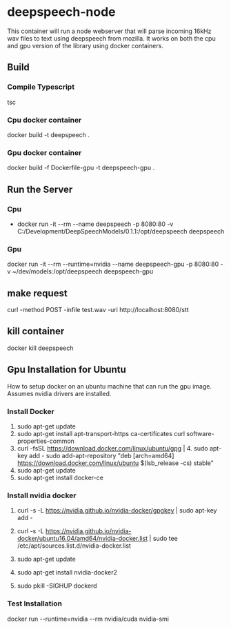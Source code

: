 # deepspeech-node
This container will run a node webserver that will parse incoming 16kHz wav files to text using deepspeech from mozilla. It works on both the cpu and gpu version of the library using docker containers.

## Build
### Compile Typescript
tsc
### Cpu docker container
docker build -t deepspeech .

### Gpu docker container
docker build -f Dockerfile-gpu -t deepspeech-gpu .

## Run the Server

### Cpu
* docker run -it --rm --name deepspeech -p 8080:80 -v C:/Development/DeepSpeechModels/0.1.1:/opt/deepspeech deepspeech

### Gpu
docker run -it --rm --runtime=nvidia --name deepspeech-gpu -p 8080:80 -v ~/dev/models:/opt/deepspeech deepspeech-gpu

## make request
curl -method POST -infile test.wav -uri http://localhost:8080/stt

## kill container
docker kill deepspeech

## Gpu Installation for Ubuntu
How to setup docker on an ubuntu machine that can run the gpu image. Assumes nvidia drivers are installed.

### Install Docker
1. sudo apt-get update
1. sudo apt-get install apt-transport-https ca-certificates curl software-properties-common
1. curl -fsSL https://download.docker.com/linux/ubuntu/gpg | 4. sudo apt-key add -
sudo add-apt-repository "deb [arch=amd64] https://download.docker.com/linux/ubuntu $(lsb_release -cs) stable"
1. sudo apt-get update
1. sudo apt-get install docker-ce

### Install nvidia docker
1. curl -s -L https://nvidia.github.io/nvidia-docker/gpgkey | sudo apt-key add -
1. curl -s -L https://nvidia.github.io/nvidia-docker/ubuntu16.04/amd64/nvidia-docker.list | sudo tee /etc/apt/sources.list.d/nvidia-docker.list
1. sudo apt-get update

1. sudo apt-get install nvidia-docker2
1. sudo pkill -SIGHUP dockerd

### Test Installation
docker run --runtime=nvidia --rm nvidia/cuda nvidia-smi